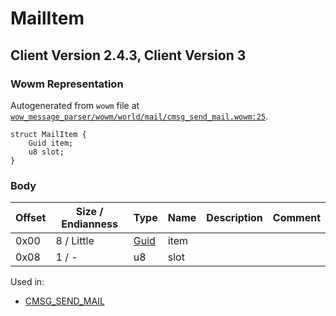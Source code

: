 # MailItem

## Client Version 2.4.3, Client Version 3

### Wowm Representation

Autogenerated from `wowm` file at [`wow_message_parser/wowm/world/mail/cmsg_send_mail.wowm:25`](https://github.com/gtker/wow_messages/tree/main/wow_message_parser/wowm/world/mail/cmsg_send_mail.wowm#L25).
```rust,ignore
struct MailItem {
    Guid item;
    u8 slot;
}
```
### Body

| Offset | Size / Endianness | Type | Name | Description | Comment |
| ------ | ----------------- | ---- | ---- | ----------- | ------- |
| 0x00 | 8 / Little | [Guid](../types/packed-guid.md) | item |  |  |
| 0x08 | 1 / - | u8 | slot |  |  |


Used in:
* [CMSG_SEND_MAIL](cmsg_send_mail.md)

